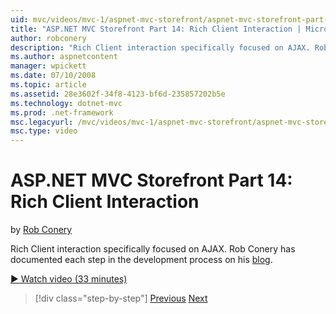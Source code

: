 ```yaml
---
uid: mvc/videos/mvc-1/aspnet-mvc-storefront/aspnet-mvc-storefront-part-14-rich-client-interaction
title: "ASP.NET MVC Storefront Part 14: Rich Client Interaction | Microsoft Docs"
author: robconery
description: "Rich Client interaction specifically focused on AJAX. Rob Conery has documented each step in the development process on his blog ."
ms.author: aspnetcontent
manager: wpickett
ms.date: 07/10/2008
ms.topic: article
ms.assetid: 28e3602f-34f8-4123-bf6d-235857202b5e
ms.technology: dotnet-mvc
ms.prod: .net-framework
msc.legacyurl: /mvc/videos/mvc-1/aspnet-mvc-storefront/aspnet-mvc-storefront-part-14-rich-client-interaction
msc.type: video
---
```

ASP.NET MVC Storefront Part 14: Rich Client Interaction
====================
by [Rob Conery](https://github.com/robconery)

Rich Client interaction specifically focused on AJAX. Rob Conery has documented each step in the development process on his [blog](http://blog.wekeroad.com/mvc-storefront/mvcstore-part-14/).

[&#9654; Watch video (33 minutes)](https://channel9.msdn.com/Blogs/ASP-NET-Site-Videos/aspnet-mvc-storefront-part-14-rich-client-interaction)

> [!div class="step-by-step"]
> [Previous](aspnet-mvc-storefront-part-13-dependency-injection.md)
> [Next](aspnet-mvc-storefront-part-15-public-code-review.md)

